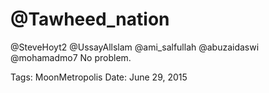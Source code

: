 # @Tawheed_nation
@SteveHoyt2
@UssayAllslam
@ami_salfullah
@abuzaidaswi
@mohamadmo7
No problem.

Tags: MoonMetropolis
Date: June 29, 2015